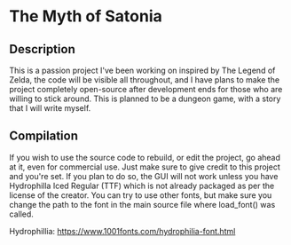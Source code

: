 # The Myth of Satonia
## Description
This is a passion project I've been working on inspired by The Legend of Zelda, the code will be visible all throughout, and I have plans to make the project completely open-source after development ends for those who are willing to stick around. This is planned to be a dungeon game, with a story that I will write myself.
## Compilation
If you wish to use the source code to rebuild, or edit the project, go ahead at it, even for commercial use. Just make sure to give credit to this project and you're set. If you plan to do so, the GUI will not work unless you have Hydrophilla Iced Regular (TTF) which is not already packaged as per the license of the creator. You can try to use other fonts, but make sure you change the path to the font in the main source file where load_font() was called.

Hydrophillia:
https://www.1001fonts.com/hydrophilia-font.html
